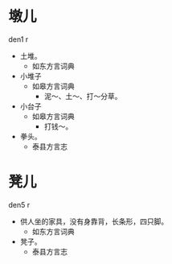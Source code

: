 









# 墩儿
den1 r
+ 土堆。
  * 如东方言词典
+ 小堆子
  * 如皋方言词典
    - 泥～、土～、打～分草。
+ 小台子
  * 如皋方言词典
    - 打钱～。
+ 拳头。
  * 泰县方言志

# 凳儿
den5 r
+ 供人坐的家具，没有身靠背，长条形，四只脚。
  * 如东方言词典
+ 凳子。
  * 泰县方言志
